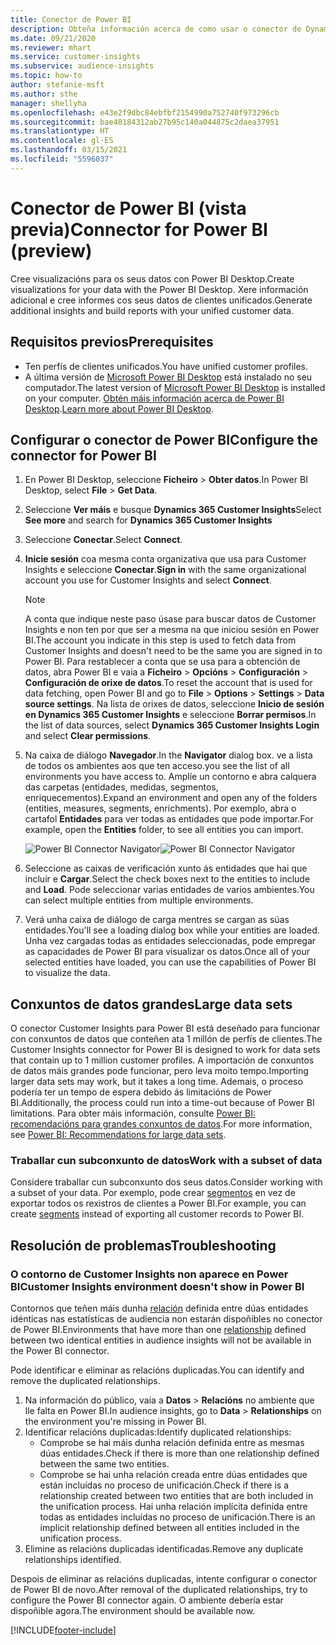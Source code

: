 ```yaml
---
title: Conector de Power BI
description: Obteña información acerca de como usar o conector de Dynamics 365 Customer Insights en Power BI.
ms.date: 09/21/2020
ms.reviewer: mhart
ms.service: customer-insights
ms.subservice: audience-insights
ms.topic: how-to
author: stefanie-msft
ms.author: sthe
manager: shellyha
ms.openlocfilehash: e43e2f9dbc84ebfbf2154990a752740f973296cb
ms.sourcegitcommit: bae40184312ab27b95c140a044875c2daea37951
ms.translationtype: HT
ms.contentlocale: gl-ES
ms.lasthandoff: 03/15/2021
ms.locfileid: "5596037"
---
```

# <a name="connector-for-power-bi-preview"></a><span data-ttu-id="ca2d8-103">Conector de Power BI (vista previa)</span><span class="sxs-lookup"><span data-stu-id="ca2d8-103">Connector for Power BI (preview)</span></span>

<span data-ttu-id="ca2d8-104">Cree visualizacións para os seus datos con Power BI Desktop.</span><span class="sxs-lookup"><span data-stu-id="ca2d8-104">Create visualizations for your data with the Power BI Desktop.</span></span> <span data-ttu-id="ca2d8-105">Xere información adicional e cree informes cos seus datos de clientes unificados.</span><span class="sxs-lookup"><span data-stu-id="ca2d8-105">Generate additional insights and build reports with your unified customer data.</span></span>

## <a name="prerequisites"></a><span data-ttu-id="ca2d8-106">Requisitos previos</span><span class="sxs-lookup"><span data-stu-id="ca2d8-106">Prerequisites</span></span>

- <span data-ttu-id="ca2d8-107">Ten perfís de clientes unificados.</span><span class="sxs-lookup"><span data-stu-id="ca2d8-107">You have unified customer profiles.</span></span>
- <span data-ttu-id="ca2d8-108">A última versión de [Microsoft Power BI Desktop](https://powerbi.microsoft.com/desktop/) está instalado no seu computador.</span><span class="sxs-lookup"><span data-stu-id="ca2d8-108">The latest version of [Microsoft Power BI Desktop](https://powerbi.microsoft.com/desktop/) is installed on your computer.</span></span> <span data-ttu-id="ca2d8-109">[Obtén máis información acerca de Power BI Desktop](/power-bi/desktop-what-is-desktop).</span><span class="sxs-lookup"><span data-stu-id="ca2d8-109">[Learn more about Power BI Desktop](/power-bi/desktop-what-is-desktop).</span></span>

## <a name="configure-the-connector-for-power-bi"></a><span data-ttu-id="ca2d8-110">Configurar o conector de Power BI</span><span class="sxs-lookup"><span data-stu-id="ca2d8-110">Configure the connector for Power BI</span></span>

1. <span data-ttu-id="ca2d8-111">En Power BI Desktop, seleccione **Ficheiro** > **Obter datos**.</span><span class="sxs-lookup"><span data-stu-id="ca2d8-111">In Power BI Desktop, select **File** > **Get Data**.</span></span>

1. <span data-ttu-id="ca2d8-112">Seleccione **Ver máis** e busque **Dynamics 365 Customer Insights**</span><span class="sxs-lookup"><span data-stu-id="ca2d8-112">Select **See more** and search for **Dynamics 365 Customer Insights**</span></span>

1. <span data-ttu-id="ca2d8-113">Seleccione **Conectar**.</span><span class="sxs-lookup"><span data-stu-id="ca2d8-113">Select **Connect**.</span></span>

1. <span data-ttu-id="ca2d8-114">**Inicie sesión** coa mesma conta organizativa que usa para Customer Insights e seleccione **Conectar**.</span><span class="sxs-lookup"><span data-stu-id="ca2d8-114">**Sign in** with the same organizational account you use for Customer Insights and select **Connect**.</span></span>
   > [!NOTE]
   > <span data-ttu-id="ca2d8-115">A conta que indique neste paso úsase para buscar datos de Customer Insights e non ten por que ser a mesma na que iniciou sesión en Power BI.</span><span class="sxs-lookup"><span data-stu-id="ca2d8-115">The account you indicate in this step is used to fetch data from Customer Insights and doesn't need to be the same you are signed in to Power BI.</span></span> <span data-ttu-id="ca2d8-116">Para restablecer a conta que se usa para a obtención de datos, abra Power BI e vaia a **Ficheiro** > **Opcións** > **Configuración** > **Configuración de orixe de datos**.</span><span class="sxs-lookup"><span data-stu-id="ca2d8-116">To reset the account that is used for data fetching, open Power BI and go to **File** > **Options** > **Settings** > **Data source settings**.</span></span> <span data-ttu-id="ca2d8-117">Na lista de orixes de datos, seleccione **Inicio de sesión en Dynamics 365 Customer Insights** e seleccione **Borrar permisos**.</span><span class="sxs-lookup"><span data-stu-id="ca2d8-117">In the list of data sources, select **Dynamics 365 Customer Insights Login** and select **Clear permissions**.</span></span>  

1. <span data-ttu-id="ca2d8-118">Na caixa de diálogo **Navegador**.</span><span class="sxs-lookup"><span data-stu-id="ca2d8-118">In the **Navigator** dialog box.</span></span> <span data-ttu-id="ca2d8-119">ve a lista de todos os ambientes aos que ten acceso.</span><span class="sxs-lookup"><span data-stu-id="ca2d8-119">you see the list of all environments you have access to.</span></span> <span data-ttu-id="ca2d8-120">Amplíe un contorno e abra calquera das carpetas (entidades, medidas, segmentos, enriquecementos).</span><span class="sxs-lookup"><span data-stu-id="ca2d8-120">Expand an environment and open any of the folders (entities, measures, segments, enrichments).</span></span> <span data-ttu-id="ca2d8-121">Por exemplo, abra o cartafol **Entidades** para ver todas as entidades que pode importar.</span><span class="sxs-lookup"><span data-stu-id="ca2d8-121">For example, open the **Entities** folder, to see all entities you can import.</span></span>

   <span data-ttu-id="ca2d8-122">![Power BI Connector Navigator](media/power-bi-navigator.png "Power BI Connector Navigator")</span><span class="sxs-lookup"><span data-stu-id="ca2d8-122">![Power BI Connector Navigator](media/power-bi-navigator.png "Power BI Connector Navigator")</span></span>

1. <span data-ttu-id="ca2d8-123">Seleccione as caixas de verificación xunto ás entidades que hai que incluír e **Cargar**.</span><span class="sxs-lookup"><span data-stu-id="ca2d8-123">Select the check boxes next to the entities to include and **Load**.</span></span> <span data-ttu-id="ca2d8-124">Pode seleccionar varias entidades de varios ambientes.</span><span class="sxs-lookup"><span data-stu-id="ca2d8-124">You can select multiple entities from multiple environments.</span></span>

1. <span data-ttu-id="ca2d8-125">Verá unha caixa de diálogo de carga mentres se cargan as súas entidades.</span><span class="sxs-lookup"><span data-stu-id="ca2d8-125">You'll see a loading dialog box while your entities are loaded.</span></span> <span data-ttu-id="ca2d8-126">Unha vez cargadas todas as entidades seleccionadas, pode empregar as capacidades de Power BI para visualizar os datos.</span><span class="sxs-lookup"><span data-stu-id="ca2d8-126">Once all of your selected entities have loaded, you can use the capabilities of Power BI to visualize the data.</span></span>

## <a name="large-data-sets"></a><span data-ttu-id="ca2d8-127">Conxuntos de datos grandes</span><span class="sxs-lookup"><span data-stu-id="ca2d8-127">Large data sets</span></span>

<span data-ttu-id="ca2d8-128">O conector Customer Insights para Power BI está deseñado para funcionar con conxuntos de datos que conteñen ata 1 millón de perfís de clientes.</span><span class="sxs-lookup"><span data-stu-id="ca2d8-128">The Customer Insights connector for Power BI is designed to work for data sets that contain up to 1 million customer profiles.</span></span> <span data-ttu-id="ca2d8-129">A importación de conxuntos de datos máis grandes pode funcionar, pero leva moito tempo.</span><span class="sxs-lookup"><span data-stu-id="ca2d8-129">Importing larger data sets may work, but it takes a long time.</span></span> <span data-ttu-id="ca2d8-130">Ademais, o proceso podería ter un tempo de espera debido ás limitacións de Power BI.</span><span class="sxs-lookup"><span data-stu-id="ca2d8-130">Additionally, the process could run into a time-out because of Power BI limitations.</span></span> <span data-ttu-id="ca2d8-131">Para obter máis información, consulte [Power BI: recomendacións para grandes conxuntos de datos](/power-bi/admin/service-premium-what-is#large-datasets).</span><span class="sxs-lookup"><span data-stu-id="ca2d8-131">For more information, see [Power BI: Recommendations for large data sets](/power-bi/admin/service-premium-what-is#large-datasets).</span></span> 

### <a name="work-with-a-subset-of-data"></a><span data-ttu-id="ca2d8-132">Traballar cun subconxunto de datos</span><span class="sxs-lookup"><span data-stu-id="ca2d8-132">Work with a subset of data</span></span>

<span data-ttu-id="ca2d8-133">Considere traballar cun subconxunto dos seus datos.</span><span class="sxs-lookup"><span data-stu-id="ca2d8-133">Consider working with a subset of your data.</span></span> <span data-ttu-id="ca2d8-134">Por exemplo, pode crear [segmentos](segments.md) en vez de exportar todos os rexistros de clientes a Power BI.</span><span class="sxs-lookup"><span data-stu-id="ca2d8-134">For example, you can create [segments](segments.md) instead of exporting all customer records to Power BI.</span></span>

## <a name="troubleshooting"></a><span data-ttu-id="ca2d8-135">Resolución de problemas</span><span class="sxs-lookup"><span data-stu-id="ca2d8-135">Troubleshooting</span></span>

### <a name="customer-insights-environment-doesnt-show-in-power-bi"></a><span data-ttu-id="ca2d8-136">O contorno de Customer Insights non aparece en Power BI</span><span class="sxs-lookup"><span data-stu-id="ca2d8-136">Customer Insights environment doesn't show in Power BI</span></span>

<span data-ttu-id="ca2d8-137">Contornos que teñen máis dunha [relación](relationships.md) definida entre dúas entidades idénticas nas estatísticas de audiencia non estarán dispoñibles no conector de Power BI.</span><span class="sxs-lookup"><span data-stu-id="ca2d8-137">Environments that have more than one [relationship](relationships.md) defined between two identical entities in audience insights will not be available in the Power BI connector.</span></span>

<span data-ttu-id="ca2d8-138">Pode identificar e eliminar as relacións duplicadas.</span><span class="sxs-lookup"><span data-stu-id="ca2d8-138">You can identify and remove the duplicated relationships.</span></span>

1. <span data-ttu-id="ca2d8-139">Na información do público, vaia a **Datos** > **Relacións** no ambiente que lle falta en Power BI.</span><span class="sxs-lookup"><span data-stu-id="ca2d8-139">In audience insights, go to **Data** > **Relationships** on the environment you're missing in Power BI.</span></span>
2. <span data-ttu-id="ca2d8-140">Identificar relacións duplicadas:</span><span class="sxs-lookup"><span data-stu-id="ca2d8-140">Identify duplicated relationships:</span></span>
   - <span data-ttu-id="ca2d8-141">Comprobe se hai máis dunha relación definida entre as mesmas dúas entidades.</span><span class="sxs-lookup"><span data-stu-id="ca2d8-141">Check if there is more than one relationship defined between the same two entities.</span></span>
   - <span data-ttu-id="ca2d8-142">Comprobe se hai unha relación creada entre dúas entidades que están incluídas no proceso de unificación.</span><span class="sxs-lookup"><span data-stu-id="ca2d8-142">Check if there is a relationship created between two entities that are both included in the unification process.</span></span> <span data-ttu-id="ca2d8-143">Hai unha relación implícita definida entre todas as entidades incluídas no proceso de unificación.</span><span class="sxs-lookup"><span data-stu-id="ca2d8-143">There is an implicit relationship defined between all entities included in the unification process.</span></span>
3. <span data-ttu-id="ca2d8-144">Elimine as relacións duplicadas identificadas.</span><span class="sxs-lookup"><span data-stu-id="ca2d8-144">Remove any duplicate relationships identified.</span></span>

<span data-ttu-id="ca2d8-145">Despois de eliminar as relacións duplicadas, intente configurar o conector de Power BI de novo.</span><span class="sxs-lookup"><span data-stu-id="ca2d8-145">After removal of the duplicated relationships, try to configure the Power BI connector again.</span></span> <span data-ttu-id="ca2d8-146">O ambiente debería estar dispoñible agora.</span><span class="sxs-lookup"><span data-stu-id="ca2d8-146">The environment should be available now.</span></span>

[!INCLUDE[footer-include](../includes/footer-banner.md)]